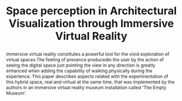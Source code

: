 ---
layout: publication

code: 2011-EGA-space_perception
title: "Space perception in Architectural Visualization through Immersive Virtual Reality"
authors: Luis Hernández, Javier Taibo,. Antonio Soane, and Alberto Jaspe-Villanueva
year: 2011
type: Journal Paper
journal: "Journal of Architectural Graphic Expression (EGA: Revista de expresión gráfica arquitectónica)"
abstract: "Immersive virtual reality constitutes a powerful tool for the vivid exploration of virtual spaces.The feeling of presence producedin the user by the action of seeing the digital space just pointing the view in any direction is greatly enhanced when adding the capability of walking physically during the experience. This paper describes aspects related with the experimentation of this hybrid space, real and virtual at the same time, that was implemented by the authors in an immersive virtual reality museum installation called 'The Empty Museum'."
projects: 
 - Virtual Reality
 - Architectectural Visualization
doi: 10.4995/ega.2011.1110
bibtex: "@Article{Hernandez:2011:SPA,\n
  title={Space perception in Architectural Visualization through Immersive Virtual Reality},\n
  author={Luis Hern{\\'a}ndez and Javier Taibo and Antonio Soane and Alberto Jaspe-Villanueva},\n
  journal={Revista de Expresi{\\'o}n Gr{\\'a}fica Arquitect{\\'o}nica (EGA)},\n
  number={18},\n
  pages={252--261},\n
  year={2011},\n
  issn={1133-6137},\n
  doi={10.4995/ega.2011.1110},\n
  url={https://polipapers.upv.es/index.php/EGA/article/view/1110/1179},\n
}"

---